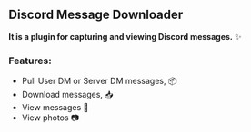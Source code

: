 ## Discord Message Downloader

**It is a plugin for capturing and viewing Discord messages.** ✨​

### Features:

- Pull User DM or Server DM messages, 📦​
- Download messages, 📥​
- View messages 💬
- View photos 📷​